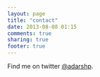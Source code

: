 ```yaml
---
layout: page
title: "contact"
date: 2013-08-08 01:15
comments: true
sharing: true
footer: true
---
```


Find me on twitter [@adarshp][1].

[1]: https://twitter.com/adarshp
